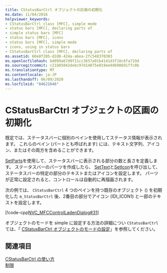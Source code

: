 ```yaml
---
title: CStatusBarCtrl オブジェクトの区画の初期化
ms.date: 11/04/2016
helpviewer_keywords:
- CStatusBarCtrl class [MFC], simple mode
- status bars [MFC], declaring parts of
- simple status bars [MFC]
- status bars [MFC], icons
- status bars [MFC], simple mode
- icons, using in status bars
- CStatusBarCtrl class [MFC], declaring parts of
ms.assetid: 60e8f285-d2d8-424a-a6ea-2fc548370303
ms.openlocfilehash: bd099a67d9f11cc3657a91b4141d3f18c6fa719d
ms.sourcegitcommit: c21b05042debc97d14875e019ee9d698691ffc0b
ms.translationtype: MT
ms.contentlocale: ja-JP
ms.lasthandoff: 06/09/2020
ms.locfileid: "84621646"
---
```

# <a name="initializing-the-parts-of-a-cstatusbarctrl-object"></a>CStatusBarCtrl オブジェクトの区画の初期化

既定では、ステータスバーに個別のペインを使用してステータス情報が表示されます。 これらのペイン (パートとも呼ばれます) には、テキスト文字列、アイコン、またはその両方を含めることができます。

[SetParts](reference/cstatusbarctrl-class.md#setparts)を使用して、ステータスバーに表示される部分の数と長さを定義します。 ステータスバーのパーツを作成したら、 [SetText](reference/cstatusbarctrl-class.md#settext)と[SetIcon](reference/cstatusbarctrl-class.md#seticon)を呼び出して、ステータスバーの特定の部分のテキストまたはアイコンを設定します。 パーツが正常に設定されると、コントロールは自動的に再描画されます。

次の例では、 `CStatusBarCtrl` 4 つのペインを持つ既存のオブジェクト () を初期化した `m_StatusBarCtrl` 後、2番目の部分でアイコン (IDI_ICON1) と一部のテキストを設定します。

[!code-cpp[NVC_MFCControlLadenDialog#31](codesnippet/cpp/initializing-the-parts-of-a-cstatusbarctrl-object_1.cpp)]

オブジェクトのモードを simple に設定する方法の詳細につい `CStatusBarCtrl` ては、「 [CStatusBarCtrl オブジェクトのモードの設定](setting-the-mode-of-a-cstatusbarctrl-object.md)」を参照してください。

## <a name="see-also"></a>関連項目

[CStatusBarCtrl の使い方](using-cstatusbarctrl.md)<br/>
[制限](controls-mfc.md)
